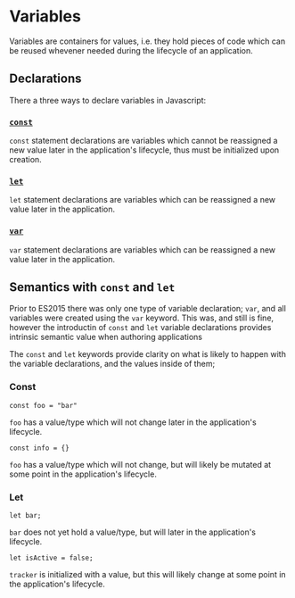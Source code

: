 # Variables

Variables are containers for values, i.e. they hold pieces of code which can be reused whevener needed during the lifecycle of an application.

## Declarations

There a three ways to declare variables in Javascript:

### [`const`](./const)

`const` statement declarations are variables which cannot be reassigned a new value later in the application's lifecycle, thus must be initialized upon creation.

### [`let`](./let)

`let` statement declarations are variables which can be reassigned a new value later in the application.

### [`var`](./var)

`var` statement declarations are variables which can be reassigned a new value later in the application.

## Semantics with `const` and `let`

Prior to ES2015 there was only one type of variable declaration; `var`, and all variables were created using the `var` keyword. This was, and still is fine, however the introductin of `const` and `let` variable declarations provides intrinsic semantic value when authoring applications

The `const` and `let` keywords provide clarity on what is likely to happen with the variable declarations, and the values inside of them;

### Const

```
const foo = "bar"
```

`foo` has a value/type which will not change later in the application's lifecycle.

```
const info = {}
```

`foo` has a value/type which will not change, but will likely be mutated at some point in the application's lifecycle.

### Let

```
let bar;
```

`bar` does not yet hold a value/type, but will later in the application's lifecycle.

```
let isActive = false;
```

`tracker` is initialized with a value, but this will likely change at some point in the application's lifecycle.
